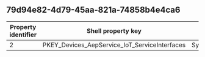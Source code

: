 ## 79d94e82-4d79-45aa-821a-74858b4e4ca6

Property identifier | Shell property key | Shell name | Alias
--- | --- | --- | ---
2 | PKEY_Devices_AepService_IoT_ServiceInterfaces | System.Devices.AepService.IoT.ServiceInterfaces | 

